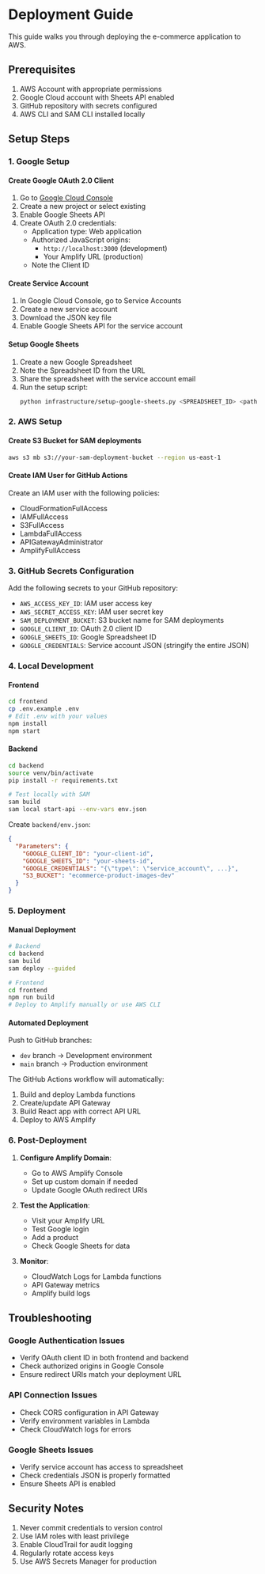 # Deployment Guide

This guide walks you through deploying the e-commerce application to AWS.

## Prerequisites

1. AWS Account with appropriate permissions
2. Google Cloud account with Sheets API enabled
3. GitHub repository with secrets configured
4. AWS CLI and SAM CLI installed locally

## Setup Steps

### 1. Google Setup

#### Create Google OAuth 2.0 Client
1. Go to [Google Cloud Console](https://console.cloud.google.com)
2. Create a new project or select existing
3. Enable Google Sheets API
4. Create OAuth 2.0 credentials:
   - Application type: Web application
   - Authorized JavaScript origins: 
     - `http://localhost:3000` (development)
     - Your Amplify URL (production)
   - Note the Client ID

#### Create Service Account
1. In Google Cloud Console, go to Service Accounts
2. Create a new service account
3. Download the JSON key file
4. Enable Google Sheets API for the service account

#### Setup Google Sheets
1. Create a new Google Spreadsheet
2. Note the Spreadsheet ID from the URL
3. Share the spreadsheet with the service account email
4. Run the setup script:
   ```bash
   python infrastructure/setup-google-sheets.py <SPREADSHEET_ID> <path/to/service-account-key.json>
   ```

### 2. AWS Setup

#### Create S3 Bucket for SAM deployments
```bash
aws s3 mb s3://your-sam-deployment-bucket --region us-east-1
```

#### Create IAM User for GitHub Actions
Create an IAM user with the following policies:
- CloudFormationFullAccess
- IAMFullAccess
- S3FullAccess
- LambdaFullAccess
- APIGatewayAdministrator
- AmplifyFullAccess

### 3. GitHub Secrets Configuration

Add the following secrets to your GitHub repository:

- `AWS_ACCESS_KEY_ID`: IAM user access key
- `AWS_SECRET_ACCESS_KEY`: IAM user secret key
- `SAM_DEPLOYMENT_BUCKET`: S3 bucket name for SAM deployments
- `GOOGLE_CLIENT_ID`: OAuth 2.0 client ID
- `GOOGLE_SHEETS_ID`: Google Spreadsheet ID
- `GOOGLE_CREDENTIALS`: Service account JSON (stringify the entire JSON)

### 4. Local Development

#### Frontend
```bash
cd frontend
cp .env.example .env
# Edit .env with your values
npm install
npm start
```

#### Backend
```bash
cd backend
source venv/bin/activate
pip install -r requirements.txt

# Test locally with SAM
sam build
sam local start-api --env-vars env.json
```

Create `backend/env.json`:
```json
{
  "Parameters": {
    "GOOGLE_CLIENT_ID": "your-client-id",
    "GOOGLE_SHEETS_ID": "your-sheets-id",
    "GOOGLE_CREDENTIALS": "{\"type\": \"service_account\", ...}",
    "S3_BUCKET": "ecommerce-product-images-dev"
  }
}
```

### 5. Deployment

#### Manual Deployment
```bash
# Backend
cd backend
sam build
sam deploy --guided

# Frontend
cd frontend
npm run build
# Deploy to Amplify manually or use AWS CLI
```

#### Automated Deployment
Push to GitHub branches:
- `dev` branch → Development environment
- `main` branch → Production environment

The GitHub Actions workflow will automatically:
1. Build and deploy Lambda functions
2. Create/update API Gateway
3. Build React app with correct API URL
4. Deploy to AWS Amplify

### 6. Post-Deployment

1. **Configure Amplify Domain**:
   - Go to AWS Amplify Console
   - Set up custom domain if needed
   - Update Google OAuth redirect URIs

2. **Test the Application**:
   - Visit your Amplify URL
   - Test Google login
   - Add a product
   - Check Google Sheets for data

3. **Monitor**:
   - CloudWatch Logs for Lambda functions
   - API Gateway metrics
   - Amplify build logs

## Troubleshooting

### Google Authentication Issues
- Verify OAuth client ID in both frontend and backend
- Check authorized origins in Google Console
- Ensure redirect URIs match your deployment URL

### API Connection Issues
- Check CORS configuration in API Gateway
- Verify environment variables in Lambda
- Check CloudWatch logs for errors

### Google Sheets Issues
- Verify service account has access to spreadsheet
- Check credentials JSON is properly formatted
- Ensure Sheets API is enabled

## Security Notes

1. Never commit credentials to version control
2. Use IAM roles with least privilege
3. Enable CloudTrail for audit logging
4. Regularly rotate access keys
5. Use AWS Secrets Manager for production